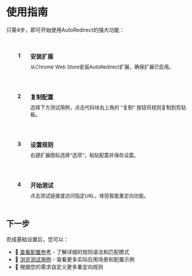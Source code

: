 # 使用指南

只需4步，即可开始使用AutoRedirect的强大功能：

<div class="guide-steps">

<div class="guide-step">
  <div class="step-number">1</div>
  <div class="guide-step-content">
    <h3>安装扩展</h3>
    <p>从Chrome Web Store安装AutoRedirect扩展，确保扩展已启用。</p>
  </div>
</div>

<div class="guide-step">
  <div class="step-number">2</div>
  <div class="guide-step-content">
    <h3>复制配置</h3>
    <p>选择下方测试用例，点击代码块右上角的 "复制" 按钮将规则复制到剪贴板。</p>
  </div>
</div>

<div class="guide-step">
  <div class="step-number">3</div>
  <div class="guide-step-content">
    <h3>设置规则</h3>
    <p>右键扩展图标选择"选项"，粘贴配置并保存设置。</p>
  </div>
</div>

<div class="guide-step">
  <div class="step-number">4</div>
  <div class="guide-step-content">
    <h3>开始测试</h3>
    <p>点击测试链接或访问指定URL，体验智能重定向功能。</p>
  </div>
</div>

</div>

## 下一步

完成基础设置后，您可以：

- 📖 [查看配置参考](./configuration.md) - 了解详细的规则语法和匹配模式
- 🧪 [浏览测试用例](./test-cases/) - 查看更多实际应用场景和配置示例
- 🔧 根据您的需求自定义更多重定向规则

<style>
.guide-steps {
  margin-top: 25px;
  display: flex;
  flex-direction: column;
  gap: 15px;
}
.guide-step {
  background: var(--vp-c-bg-soft);
  padding: 20px;
  border-radius: 12px;
  border-left: 4px solid var(--vp-c-brand-1);
  display: flex;
  align-items: flex-start;
  gap: 15px;
}
.guide-step .step-number {
  background: var(--vp-c-brand-1);
  color: var(--vp-c-bg);
  width: 30px;
  height: 30px;
  border-radius: 50%;
  display: flex;
  align-items: center;
  justify-content: center;
  font-weight: bold;
  flex-shrink: 0;
}
.guide-step-content {
  flex: 1;
}
.guide-step h3 {
  color: var(--vp-c-text-1);
  margin-bottom: 8px;
  font-size: 1.1em;
  margin-top: 0;
  padding-top: 5px;
  border: none;
}
.guide-step p {
  color: var(--vp-c-text-2);
  font-size: 0.95em;
  margin: 0;
}
</style> 